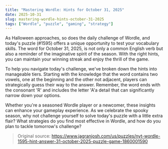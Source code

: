 ```yaml
---
title: "Mastering Wordle: Hints for October 31, 2025"
date: 2025-10-31
slug: mastering-wordle-hints-october-31-2025
tags: ["Wordle", "puzzle", "gaming", "strategy"]
---
```


As Halloween approaches, so does the daily challenge of Wordle, and today's puzzle (#1595) offers a unique opportunity to test your vocabulary skills. The word for October 31, 2025, is not only a common English verb but also a reminder of the imaginative spirit of the season. With the right hints, you can maintain your winning streak and enjoy the thrill of the game.

To help you navigate today's challenge, we've broken down the hints into manageable tiers. Starting with the knowledge that the word contains two vowels, one at the beginning and the other not adjacent, players can strategically guess their way to the answer. Remember, the word ends with the consonant 'R' and includes the letter 'A'a detail that can significantly narrow down your options.

Whether you're a seasoned Wordle player or a newcomer, these insights can enhance your gameplay experience. As we celebrate the spooky season, why not challenge yourself to solve today's puzzle with a little extra flair? What strategies do you find most effective in Wordle, and how do you plan to tackle tomorrow's challenge?
> Original source: https://www.jagranjosh.com/us/puzzles/nyt-wordle-1595-hint-answer-31-october-2025-puzzle-game-1860001590
